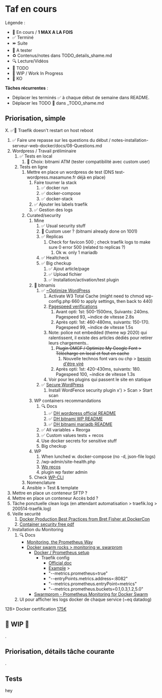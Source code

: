 # Taf en cours

Légende :

- 🚀  En cours / **1 MAX A LA FOIS**
- ✅  Terminé
- ⏩  Suite
- 📌  A tester
- ♻️  Contenus/notes dans TODO_details_shame.md
- 🔍  Lecture/Vidéos
- 🌱  TODO
- 🚧  WIP / Work In Progress
- 💩  KO

**Tâches récurrentes** :

- Déplacer les terminés ✅ à chaque début de semaine dans README.
- Déplacer les TODO 🌱 dans _TODO_shame.md

## Priorisation, simple

X. ✅🐛 Traefik doesn't restart on host reboot

1. ✅ Faire une repasse sur les questions du début / notes-installation-serveur-web-docker/docs/08-Questions.md
2. Wordpress / Travail préliminaire
   1. ✅ Tests en local
      1. 📌 Choix: bitnami ATM (tester compatibilité avec custom user)
   2. Tests en ligne
      1. Mettre en place un wordpress de test (DNS test-wordpress.masamune.fr déjà en place)
         1. Faire tourner la stack
            1. ✅ docker run
            2. ✅ docker-compose
            3. ✅ docker-stack
         2. ✅ Ajouter les labels traefik
         3. ✅ Gestion des logs
      2. Curated/security
         1. Mine
            1. ✅ Usual security stuff
            2. 🌱 Custom user ? (bitnami already done on 1001)
            3. ✅ Replicas
               1. Check for favicon 500 ; check traefik logs to make sure 0 error 500 (related to replicas ?)
                  1. Ok w. only 1 mariadb
            4. ✅ Healtcheck
            5. ✅ Big checkup
               1. ✅ Ajout article/page
               2. ✅ Upload fichier
               3. ✅ Installation/activation/test plugin
         2. 🚀 bitnamis
            1. ✅ [~Optimize WordPress](https://docs.bitnami.com/bch/apps/wordpress/troubleshooting/optimize-bitnami-wordpress/)
               1. Activate W3 Total Cache (might need to chmod wp-config.php 660 to apply settings, then back to 440)
               2. [Pagespeed verifications](https://developers.google.com/speed/pagespeed/insights/?hl=fr&url=https%3A%2F%2Ftest-wordpress.masamune.fr%2F)
                  1. Avant opti: 1st: 500-1500ms, Suivants: 240ms. Pagespeed 93, ~indice de vitesse 2.8s
                  2. Après opti: 1st: 460-480ms, suivants: 150-170. Pagespeed 99, ~indice de vitesse 1.5s
               3. Note: police not embedded (theme wp 2020) qui ralentissent, il existe des articles dédiés pour retirer leurs chargements..
                  1. ~~Plugin OMGF / Optimize My Google Font > Télécharge en local et fout en cache~~
                     1. Nouvelle technos font vars ou chp > [besoin d'être viré](https://ryandaniels.ca/blog/set-up-customize-wordpress-twenty-twenty/#Delete-embedded-fonts)
                  2. Après opti: 1st: 420-430ms, suivants: 180. Pagespeed 100, ~indice de vitesse 1.3s
               4. Voir pour les plugins qui passent le site en statique
            2. ✅  [Secure WordPress](https://docs.bitnami.com/bch/apps/wordpress/troubleshooting/enforce-security/)
               1. Install WordFence security plugin x') > Scan > Start scan
         3. WP containers recommandations
            1. 🔍 Docs
               1. ✅ [DH wordpress official README](https://hub.docker.com/_/wordpress/)
               2. ✅ [DH bitnami WP README](https://hub.docker.com/r/bitnami/wordpress/)
               3. ✅ [DH bitnami mariadb README](https://hub.docker.com/r/bitnami/mariadb/)
            2. ✅ All variables + Reorga
            3. ✅ Custom values tests + recos
            4. Use docker secrets for sensitive stuff
            5. Big checkup
         4. WP
            1. When lunched w. docker-compose (no -d, json-file logs)
            2. /wp-admin/site-health.php
            3. [Wp recos](https://make.wordpress.org/hosting/handbook/handbook/server-environment/#php-extensions)
            4. plugin wp faster admin
         5. Check [WP-CLI](https://make.wordpress.org/cli/handbook/config/)
      3. Nomenclature
      4. Ansible > Test & template
3. Mettre en place un conteneur SFTP ?
4. Mettre en place un conteneur Accès bdd ?
5. Tâche ponctuelle clean logs (en attendant automatisation > traefik.log > 200514-traefik.log)
6. Veille securité
   1. [Docker Production Best Practices from Bret Fisher at DockerCon](https://www.youtube.com/watch?v=V4f_sHTzvCI)
   2. [Container security free pdf](http://containersecurity.tech/)
7. Installation du Monitoring
   1. 🔍 Docs
      - [Monitoring, the Prometheus Way](https://www.youtube.com/watch?v=PDxcEzu62jk)
      - [Docker swarm rocks > monitoring w. swarprom](https://dockerswarm.rocks/swarmprom/)
        - [Docker / Prometheus setup](https://docs.docker.com/config/daemon/prometheus/)
          - Traefik config
            - [Official doc](https://docs.traefik.io/observability/metrics/prometheus/)
            - [Example](https://community.containo.us/t/502-bad-gateway-solved/2947) >
            - "--metrics.prometheus=true"
            - "--entryPoints.metrics.address=:8082"
            - "--metrics.prometheus.entryPoint=metrics"
            - "--metrics.prometheus.buckets=0.1,0.3,1.2,5.0"
        - [Swarmprom - Prometheus Monitoring for Docker Swarm](https://www.weave.works/blog/swarmprom-prometheus-monitoring-for-docker-swarm)
   2. UI pour afficher les logs docker de chaque service (~eq datadog)

128> Docker certification [175€](https://success.docker.com/certification)

## 🚧 WIP 🚧

.

## Priorisation, détails tâche courante

.

## Tests

hey
